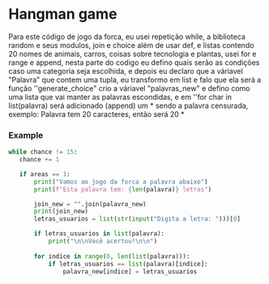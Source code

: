 # Hangman game
Para este código de jogo da forca, eu usei repetição while, a biblioteca random e seus modulos, join e choice além de usar def, e listas contendo 20 nomes de animais, carros, coisas sobre tecnologia e plantas, usei for e range e append, nesta parte do codigo eu defino quais serão as condições caso uma categoria seja escolhida, e depois eu declaro que a váriavel "Palavra" que contem uma tupla, eu transformo em list e falo que ela será a função ''generate_choice" crio a váriavel "palavras_new" e defino como uma lista que vai manter as palavras escondidas, e em ''for char in list(palavra) será adicionado (append) um * sendo a palavra censurada, exemplo: Palavra tem 20 caracteres, então será 20 *

### Example

 ```py
while chance != 15:
    chance += 1

    if areas == 1:
        print("Vamos ao jogo da forca a palavra abaixo")
        print(f"Esta palavra tem: {len(palavra)} letras")

        join_new = "".join(palavra_new)
        print(join_new)
        letras_usuarios = list(str(input("Digita a letra: ")))[0]

        if letras_usuarios in list(palavra):
            print("\n\nVocê acertou!\n\n")
        
        for indice in range(0, len(list(palavra))):
            if letras_usuarios == list(palavra)[indice]:
                palavra_new[indice] = letras_usuarios
 
 
            
